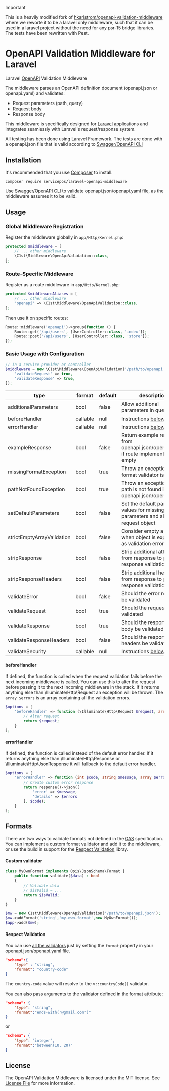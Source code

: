 > [!IMPORTANT]
> This is a heavily modified fork of [hkarlstrom/openapi-validation-middleware](https://github.com/hkarlstrom/openapi-validation-middleware) where we reworte it to be a laravel only middleware, such that it can be used in a laravel project without the need for any psr-15 bridge libraries. The tests have been rewritten with Pest.

# OpenAPI Validation Middleware for Laravel

Laravel [OpenAPI](https://www.openapis.org/) Validation Middleware

The middleware parses an OpenAPI definition document (openapi.json or openapi.yaml) and validates:
* Request parameters (path, query)
* Request body
* Response body

This middleware is specifically designed for [Laravel](https://laravel.com/) applications and integrates seamlessly with Laravel's request/response system.

All testing has been done using Laravel Framework. The tests are done with a openapi.json file that is valid according to [Swagger/OpenAPI CLI](https://www.npmjs.com/package/swagger-cli)


## Installation

It's recommended that you use [Composer](https://getcomposer.org/download) to install.
```shell
composer require servicepos/laravel-openapi-middleware
```

Use [Swagger/OpenAPI CLI](https://www.npmjs.com/package/swagger-cli) to validate openapi.json/openapi.yaml file, as the middleware assumes it to be valid.


## Usage

### Global Middleware Registration

Register the middleware globally in `app/Http/Kernel.php`:

```php
protected $middleware = [
    // ... other middleware
    \C1st\Middleware\OpenApiValidation::class,
];
```

### Route-Specific Middleware

Register as a route middleware in `app/Http/Kernel.php`:

```php
protected $middlewareAliases = [
    // ... other middleware
    'openapi' => \C1st\Middleware\OpenApiValidation::class,
];
```

Then use it on specific routes:

```php
Route::middleware('openapi')->group(function () {
    Route::get('/api/users', [UserController::class, 'index']);
    Route::post('/api/users', [UserController::class, 'store']);
});
```

### Basic Usage with Configuration

```php
// In a service provider or controller
$middleware = new \C1st\Middleware\OpenApiValidation('/path/to/openapi.json', [
    'validateRequest' => true,
    'validateResponse' => true,
]);
```


| type                       | format    | default | description |
| -------------------------- | --------- | ------- | --- |
| additionalParameters       | bool      | false   | Allow additional parameters in query |
| beforeHandler              | callable  | null    | Instructions [below](README.md#beforehandler) |
| errorHandler               | callable  | null    | Instructions [below](README.md#errorhandler) |
| exampleResponse            | bool      | false   | Return example response from openapi.json/openapi.yaml if route implementation is empty |
| missingFormatException     | bool      | true    | Throw an exception if a format validator is missing |
| pathNotFoundException      | bool      | true    | Throw an exception if the path is not found in openapi.json/openapi.yaml |
| setDefaultParameters       | bool      | false   | Set the default parameter values for missing parameters and alter the request object |
| strictEmptyArrayValidation | bool      | false   | Consider empty array when object is expected as validation error |
| stripResponse              | bool      | false   | Strip additional attributes from response to prevent response validation error |
| stripResponseHeaders       | bool      | false   | Strip additional headers from response to prevent response validation error |
| validateError              | bool      | false   | Should the error response be validated |
| validateRequest            | bool      | true    | Should the request be validated |
| validateResponse           | bool      | true    | Should the response's body be validated |
| validateResponseHeaders    | bool      | false   | Should the response's headers be validated |
| validateSecurity           | callable  | null    | Instructions [below](README.md#validateSecurity) |


#### beforeHandler
If defined, the function is called when the request validation fails before the next incoming middleware is called. You can use this to alter the request before passing it to the next incoming middleware in the stack. If it returns anything else than \Illuminate\Http\Request an exception will be thrown. The `array $errors` is an array containing all the validation errors.
```php
$options = [
    'beforeHandler' => function (\Illuminate\Http\Request $request, array $errors) : \Illuminate\Http\Request {
        // Alter request
        return $request;
    }
];
```

#### errorHandler
If defined, the function is called instead of the default error handler. If it returns anything else than \Illuminate\Http\Response or \Illuminate\Http\JsonResponse it will fallback to the default error handler.
```php
$options = [
    'errorHandler' => function (int $code, string $message, array $errors) : \Illuminate\Http\JsonResponse {
        // Create custom error response
        return response()->json([
            'error' => $message,
            'details' => $errors
        ], $code);
    }
];
```


## Formats

There are two ways to validate formats not defined in the [OAS](https://swagger.io/specification/#dataTypes) specification. You can implement a custom format validator and add it to the middleware, or use the build in support for the [Respect Validation](http://respect.github.io/Validation/) libray.

#### Custom validator

```php
class MyOwnFormat implements Opis\JsonSchema\Format {
    public function validate($data) : bool
    {
        // Validate data
        // $isValid = ...
        return $isValid;
    }
}

$mw = new C1st\Middleware\OpenApiValidation('/path/to/openapi.json');
$mw->addFormat('string','my-own-format',new MyOwnFormat());
$app->add($mw);
```

#### Respect Validation

You can use [all the validators](http://respect.github.io/Validation/docs/validators.html) just by setting the `format` property in your openapi.json/openapi.yaml file.
```json
"schema":{
    "type" : "string",
    "format": "country-code"
}
```
The `country-code` value will resolve to the `v::countryCode()` validator.

You can also pass arguments to the validator defined in the format attribute:

```json
"schema": {
    "type": "string",
    "format":"ends-with('@gmail.com')"
}
```
or
```json
"schema": {
    "type": "integer",
    "format":"between(10, 20)"
}
```

## License

The OpenAPI Validation Middleware is licensed under the MIT license. See [License File](LICENSE) for more information.
